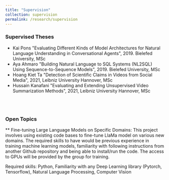 ```yaml
---
title: "Supervision"
collection: supervision
permalink: /research/supervision
---
```


### Supervised Theses

* Kai Pons "Evaluating Different Kinds of Model Architectures for Natural Language Understanding in Conversational Agents", 2019. Bielefed University, MSc
* Aya Ahmaro "Building Natural Language to SQL Systems (NL2SQL) Using Sequence-to-Sequence Models", 2019. Bielefed University, MSc
* Hoang Kiet Ta "Detection of Scientific Claims in Videos from Social Media", 2021, Leibniz University Hannover, MSc
* Hussain Kanafani "Evaluating and Extending Unsupervised Video Summarization Methods", 2021, Leibniz University Hannover, MSc


<br/>
<br/>

### Open Topics

** Fine-tuning Large Language Models on Specific Domains: This project involves using existing code bases to fine-tune LlaMa model on various new domains. The required skills to have would be previous experience in training machine learning models, familiarity with following instructions from another Github repository and being able to install/run the code. The access to GPUs will be provided by the group for training.

  Required skills: Python, Familiarity with any Deep Learning library (Pytorch, Tensorflow), Natural Language Processing, Computer Vision
